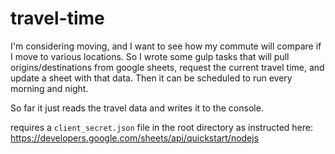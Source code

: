 # travel-time

I'm considering moving, and I want to see how my commute will compare if I move to various locations. So I wrote some gulp tasks that will pull origins/destinations from google sheets, request the current travel time, and update a sheet with that data. Then it can be scheduled to run every morning and night.

So far it just reads the travel data and writes it to the console.

requires a `client_secret.json` file in the root directory as instructed here: 
  https://developers.google.com/sheets/api/quickstart/nodejs
